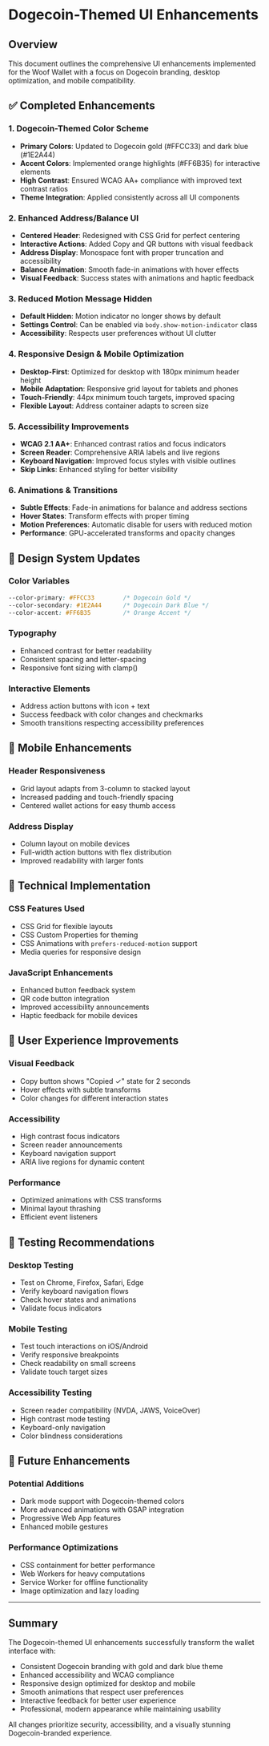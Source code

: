 # Dogecoin-Themed UI Enhancements

## Overview
This document outlines the comprehensive UI enhancements implemented for the Woof Wallet with a focus on Dogecoin branding, desktop optimization, and mobile compatibility.

## ✅ Completed Enhancements

### 1. Dogecoin-Themed Color Scheme
- **Primary Colors**: Updated to Dogecoin gold (#FFCC33) and dark blue (#1E2A44)
- **Accent Colors**: Implemented orange highlights (#FF6B35) for interactive elements
- **High Contrast**: Ensured WCAG AA+ compliance with improved text contrast ratios
- **Theme Integration**: Applied consistently across all UI components

### 2. Enhanced Address/Balance UI
- **Centered Header**: Redesigned with CSS Grid for perfect centering
- **Interactive Actions**: Added Copy and QR buttons with visual feedback
- **Address Display**: Monospace font with proper truncation and accessibility
- **Balance Animation**: Smooth fade-in animations with hover effects
- **Visual Feedback**: Success states with animations and haptic feedback

### 3. Reduced Motion Message Hidden
- **Default Hidden**: Motion indicator no longer shows by default
- **Settings Control**: Can be enabled via `body.show-motion-indicator` class
- **Accessibility**: Respects user preferences without UI clutter

### 4. Responsive Design & Mobile Optimization
- **Desktop-First**: Optimized for desktop with 180px minimum header height
- **Mobile Adaptation**: Responsive grid layout for tablets and phones
- **Touch-Friendly**: 44px minimum touch targets, improved spacing
- **Flexible Layout**: Address container adapts to screen size

### 5. Accessibility Improvements
- **WCAG 2.1 AA+**: Enhanced contrast ratios and focus indicators
- **Screen Reader**: Comprehensive ARIA labels and live regions
- **Keyboard Navigation**: Improved focus styles with visible outlines
- **Skip Links**: Enhanced styling for better visibility

### 6. Animations & Transitions
- **Subtle Effects**: Fade-in animations for balance and address sections
- **Hover States**: Transform effects with proper timing
- **Motion Preferences**: Automatic disable for users with reduced motion
- **Performance**: GPU-accelerated transforms and opacity changes

## 🎨 Design System Updates

### Color Variables
```css
--color-primary: #FFCC33        /* Dogecoin Gold */
--color-secondary: #1E2A44      /* Dogecoin Dark Blue */
--color-accent: #FF6B35         /* Orange Accent */
```

### Typography
- Enhanced contrast for better readability
- Consistent spacing and letter-spacing
- Responsive font sizing with clamp()

### Interactive Elements
- Address action buttons with icon + text
- Success feedback with color changes and checkmarks
- Smooth transitions respecting accessibility preferences

## 📱 Mobile Enhancements

### Header Responsiveness
- Grid layout adapts from 3-column to stacked layout
- Increased padding and touch-friendly spacing
- Centered wallet actions for easy thumb access

### Address Display
- Column layout on mobile devices
- Full-width action buttons with flex distribution
- Improved readability with larger fonts

## 🔧 Technical Implementation

### CSS Features Used
- CSS Grid for flexible layouts
- CSS Custom Properties for theming
- CSS Animations with `prefers-reduced-motion` support
- Media queries for responsive design

### JavaScript Enhancements
- Enhanced button feedback system
- QR code button integration
- Improved accessibility announcements
- Haptic feedback for mobile devices

## 🎯 User Experience Improvements

### Visual Feedback
- Copy button shows "Copied ✓" state for 2 seconds
- Hover effects with subtle transforms
- Color changes for different interaction states

### Accessibility
- High contrast focus indicators
- Screen reader announcements
- Keyboard navigation support
- ARIA live regions for dynamic content

### Performance
- Optimized animations with CSS transforms
- Minimal layout thrashing
- Efficient event listeners

## 🧪 Testing Recommendations

### Desktop Testing
- Test on Chrome, Firefox, Safari, Edge
- Verify keyboard navigation flows
- Check hover states and animations
- Validate focus indicators

### Mobile Testing
- Test touch interactions on iOS/Android
- Verify responsive breakpoints
- Check readability on small screens
- Validate touch target sizes

### Accessibility Testing
- Screen reader compatibility (NVDA, JAWS, VoiceOver)
- High contrast mode testing
- Keyboard-only navigation
- Color blindness considerations

## 🚀 Future Enhancements

### Potential Additions
- Dark mode support with Dogecoin-themed colors
- More advanced animations with GSAP integration
- Progressive Web App features
- Enhanced mobile gestures

### Performance Optimizations
- CSS containment for better performance
- Web Workers for heavy computations
- Service Worker for offline functionality
- Image optimization and lazy loading

---

## Summary
The Dogecoin-themed UI enhancements successfully transform the wallet interface with:
- Consistent Dogecoin branding with gold and dark blue theme
- Enhanced accessibility and WCAG compliance
- Responsive design optimized for desktop and mobile
- Smooth animations that respect user preferences
- Interactive feedback for better user experience
- Professional, modern appearance while maintaining usability

All changes prioritize security, accessibility, and a visually stunning Dogecoin-branded experience.